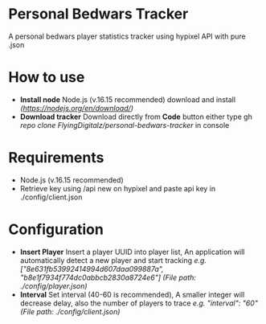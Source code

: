 # Personal Bedwars Tracker
A personal bedwars player statistics tracker using hypixel API with pure .json

# How to use
- **Install node** Node.js (v.16.15 recommended) download and install *(https://nodejs.org/en/download/)*
- **Download tracker** Download directly from **Code** button either type gh *repo clone FlyingDigitalz/personal-bedwars-tracker* in console

# Requirements
- Node.js (v.16.15 recommended)
- Retrieve key using /api new on hypixel and paste api key in ./config/client.json

# Configuration
- **Insert Player** Insert a player UUID into player list, An application will automatically detect a new player and start tracking *e.g. ["8e631fb53992414994d607daa099887a", "b8e1f7934f774dc0abbcb2830a8724e6"] (File path: ./config/player.json)*
- **Interval** Set interval (40-60 is recommended), A smaller integer will decrease delay, also the number of players to trace *e.g. "interval": "60" (File path: ./config/client.json)*

